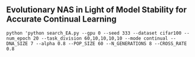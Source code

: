 ## Evolutionary NAS in Light of Model Stability for Accurate Continual Learning
```
python 'python search_EA.py --gpu 0 --seed 333 --dataset cifar100 --num_epoch 20 --task_division 60,10,10,10,10 --mode continual --DNA_SIZE 7 --alpha 0.8 --POP_SIZE 60 --N_GENERATIONS 8 --CROSS_RATE 0.8
```

